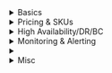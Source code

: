 <details>
  <summary>Basics</summary>
  
</details>  

<details>
  <summary>Pricing & SKUs</summary>
  
</details>  

<details>
  <summary>High Availability/DR/BC</summary>
  
</details>  

<details>
  <summary>Monitoring & Alerting</summary>
**How to monitor - security events in Windows Event Logs?**
- Install Log Analytics Agent
- Go to Azure Monitor and query `Event` table

</details>  


<details>
  <summary></summary>
  
</details>  

<details>
  <summary>Misc</summary>
  
**Want to monitor on-premise VMs in Azure - how?** - Microsoft Monitoring Agent

  
</details>  
